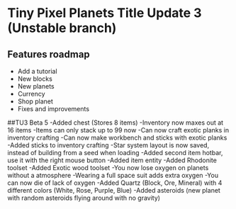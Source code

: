 # Tiny Pixel Planets Title Update 3 (Unstable branch)
## Features roadmap
- Add a tutorial
- New blocks
- New planets
- Currency
- Shop planet
- Fixes and improvements

##TU3 Beta 5
-Added chest (Stores 8 items)
-Inventory now maxes out at 16 items
-Items can only stack up to 99 now
-Can now craft exotic planks in inventory crafting
-Can now make workbench and sticks with exotic planks
-Added sticks to inventory crafting
-Star system layout is now saved, instead of building from a seed when loading
-Added second item hotbar, use it with the right mouse button
-Added item entity
-Added Rhodonite toolset
-Added Exotic wood toolset
-You now lose oxygen on planets without a atmosphere
-Wearing a full space suit adds extra oxygen
-You can now die of lack of oxygen
-Added Quartz (Block, Ore, Mineral) with 4 different colors (White, Rose, Purple, Blue)
-Added asteroids (new planet with random asteroids flying around with no gravity)